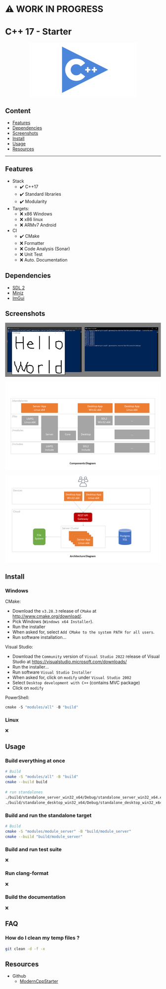 :warning: WORK IN PROGRESS
==========================

# C++ 17 - Starter

<p align="center">
  <img src="./docs/README-thumb-cpp.png" height="175" width="auto" />
</p>

## Content

- [Features](#features)
- [Dependencies](#dependencies)
- [Screenshots](#screenshots)
- [Install](#install)
- [Usage](#usage)
- [Resources](#resources)

---------------------------------------

## Features

- Stack
  - :heavy_check_mark: C++17
  - :heavy_check_mark: Standard libraries
  - :heavy_check_mark: Modularity
- Targets:
  - :x: x86 Windows
  - :x: x86 linux
  - :x: ARMv7 Android
- CI
  - :heavy_check_mark: CMake
  - :x: Formatter
  - :x: Code Analysis (Sonar)
  - :x: Unit Test
  - :x: Auto. Documentation

## Dependencies

- [SDL 2](https://www.libsdl.org/)
- [Miniz](https://github.com/richgel999/miniz)
- [ImGui](https://github.com/ocornut/imgui)

## Screenshots

<p align="center">
  <img src="./docs/README-thumb-screenshot.png" height="175" width="auto" />
</p>

![alt text](./docs/README-diagrams-1.png)

![alt text](./docs/README-diagrams-2.png)

## Install

### Windows

CMake:
- Download the `v3.28.3` release of `CMake` at http://www.cmake.org/download/.
- Pick Windows (`Windows x64 Installer`).
- Run the installer
- When asked for, select `Add CMake to the system PATH for all users`.
- Run software installation...

Visual Studio:
- Download the `Community` version of `Visual Studio 2022` release of Visual Studio at https://visualstudio.microsoft.com/downloads/
- Run the installer...
- Run software `Visual Studio Installer`
- When asked for, click on `modify` under `Visual Studio 2002`
- Select `Desktop development with C++` (contains MVC package)
- Click on `modify`

PowerShell:
```powershell
cmake -S "modules/all" -B "build"
```

### Linux

:x:

## Usage

### Build everything at once

```bash
# Build
cmake -S "modules/all" -B "build"
cmake --build build

# run standalones
./build/standalone_server_win32_x64/Debug/standalone_server_win32_x64.exe
./build/standalone_desktop_win32_x64/Debug/standalone_desktop_win32_x64.exe
```

### Build and run the standalone target

```bash
# Build
cmake -S "modules/module_server" -B "build/module_server"
cmake --build "build/module_server"
```

### Build and run test suite

:x:

### Run clang-format

:x:

### Build the documentation

:x:

## FAQ

### How do I clean my temp files ?

```bash
git clean -d -f -x
```

## Resources

- Github
  - [ModernCppStarter](https://github.com/TheLartians/ModernCppStarter/tree/master)

